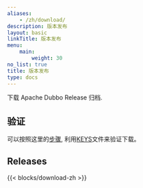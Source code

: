 ```yaml
---
aliases:
    - /zh/download/
description: 版本发布
layout: basic
linkTitle: 版本发布
menu:
    main:
        weight: 30
no_list: true
title: 版本发布
type: docs
---
```



下载 Apache Dubbo Release 归档.

## 验证

可以按照这里的[步骤](https://www.apache.org/info/verification), 利用[KEYS](https://downloads.apache.org/dubbo/KEYS)文件来验证下载。

## Releases

{{< blocks/download-zh >}}
